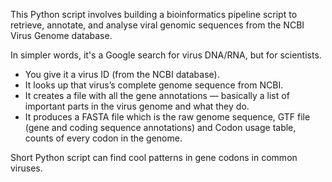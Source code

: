 This Python script involves building a bioinformatics pipeline script to retrieve, annotate, and analyse viral genomic sequences from the NCBI Virus Genome database.

In simpler words, it's a Google search for virus DNA/RNA, but for scientists.

- You give it a virus ID (from the NCBI database).
- It looks up that virus’s complete genome sequence from NCBI.
- It creates a file with all the gene annotations — basically a list of important parts in the virus genome and what they do.
- It produces a FASTA file which is the raw genome sequence, GTF file (gene and coding sequence annotations) and Codon usage table, counts of every codon in the genome.

Short Python script can find cool patterns in gene codons in common viruses.


